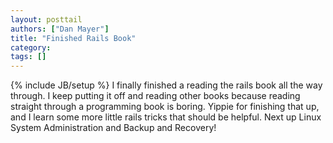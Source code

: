 ```yaml
---
layout: posttail
authors: ["Dan Mayer"]
title: "Finished Rails Book"
category:
tags: []
---
```

{% include JB/setup %}
I finally finished a reading the rails book all the way through. I keep putting it off and reading other books because reading straight through a programming book is boring. Yippie for finishing that up, and I learn some more little rails tricks that should be helpful.    Next up Linux System Administration and Backup and Recovery!